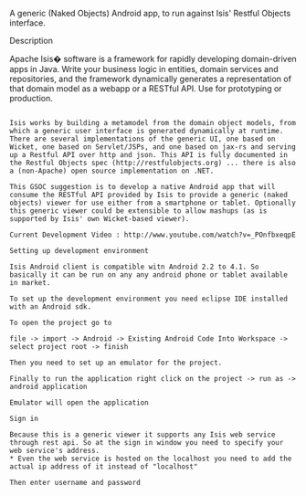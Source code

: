 A generic (Naked Objects) Android app, to run against Isis' Restful Objects interface.

Description

Apache Isis� software is a framework for rapidly developing domain-driven apps in Java. Write your business logic in entities, domain services and repositories, and the framework dynamically generates a representation of that domain model as a webapp or a RESTful API. Use for prototyping or production. 

~~~ 

Isis works by building a metamodel from the domain object models, from which a generic user interface is generated dynamically at runtime. There are several implementations of the generic UI, one based on Wicket, one based on Servlet/JSPs, and one based on jax-rs and serving up a Restful API over http and json. This API is fully documented in the Restful Objects spec (http://restfulobjects.org) ... there is also a (non-Apache) open source implementation on .NET. 

This GSOC suggestion is to develop a native Android app that will consume the RESTful API provided by Isis to provide a generic (naked objects) viewer for use either from a smartphone or tablet. Optionally this generic viewer could be extensible to allow mashups (as is supported by Isis' own Wicket-based viewer).

Current Development Video : http://www.youtube.com/watch?v=_POnfbxeqpE

Setting up development environment

Isis Android client is compatible witn Android 2.2 to 4.1. So basically it can be run on any any android phone or tablet available in market.

To set up the development environment you need eclipse IDE installed with an Android sdk.

To open the project go to

file -> import -> Android -> Existing Android Code Into Workspace -> select project root -> finish

Then you need to set up an emulator for the project.

Finally to run the application right click on the project -> run as -> android application

Emulator will open the application

Sign in

Because this is a generic viewer it supports any Isis web service through rest api. So at the sign in window you need to specify your web service's address. 
* Even the web service is hosted on the localhost you need to add the actual ip address of it instead of "localhost"

Then enter username and password



 

